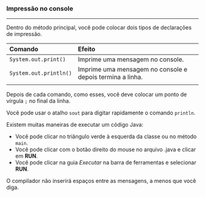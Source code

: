 ### Impressão no console
***
Dentro do método principal, você pode colocar dois tipos de declarações de impressão.

| Comando              | Efeito                                               |
|:---------------------|:-----------------------------------------------------|
| `System.out.print()`   | Imprime uma mensagem no console.                     |
| `System.out.println()` | Imprime uma mensagem no console e depois termina a linha. |
|                      |                                                      |

Depois de cada comando, como esses, você deve colocar um ponto de vírgula `;` no final da linha.

Você pode usar o atalho `sout` para digitar rapidamente o comando `println`.

Existem muitas maneiras de executar um código Java:
- Você pode clicar no triângulo verde à esquerda da classe ou no método `main`.
- Você pode clicar com o botão direito do mouse no arquivo .java e clicar em **RUN**.
- Você pode clicar na guia *Executar* na barra de ferramentas e selecionar **RUN**.

<div class="hint">
  O compilador não inserirá espaços entre as mensagens, a menos que você diga.
</div>
